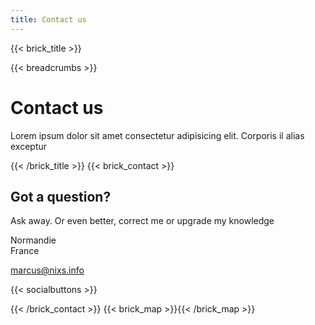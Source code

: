 ```yaml
---
title: Contact us
---
```

{{< brick_title >}}

{{< breadcrumbs >}}

# Contact us

Lorem ipsum dolor sit amet consectetur adipisicing elit. Corporis il alias exceptur

{{< /brick_title >}}
{{< brick_contact >}}

## Got a question?

Ask away. Or even better, correct me or upgrade my knowledge
  
Normandie  
France

marcus@nixs.info  


{{< socialbuttons >}}

{{< /brick_contact >}}
{{< brick_map >}}{{< /brick_map >}}
